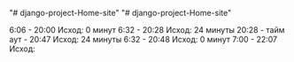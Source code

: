 "# django-project-Home-site" 
"# django-project-Home-site" 


6:06 - 20:00 Исход: 0 минут
6:32 - 20:28 Исход: 24 минуты
20:28 - тайм аут - 20:47 Исход: 24 минуты
6:32 - 20:48 Исход: 0 минут
7:00 - 22:07 Исход:
